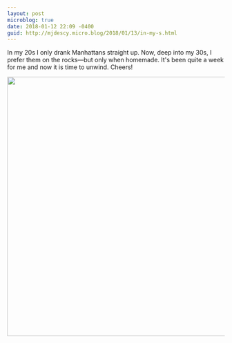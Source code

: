 ```yaml
---
layout: post
microblog: true
date: 2018-01-12 22:09 -0400
guid: http://mjdescy.micro.blog/2018/01/13/in-my-s.html
---
```

In my 20s I only drank Manhattans straight up. Now, deep into my 30s, I prefer them on the rocks—but only when homemade. It's been quite a week for me and now it is time to unwind. Cheers!

<img src="http://mjdescy.micro.blog/uploads/2018/7b76a40bbf.jpg" width="600" height="600" />
